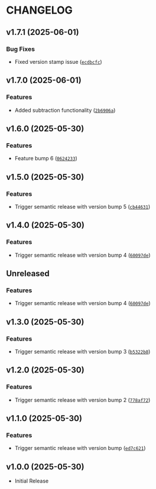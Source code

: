 # CHANGELOG

<!-- version list -->

## v1.7.1 (2025-06-01)

### Bug Fixes

- Fixed version stamp issue
  ([`ecdbcfc`](https://github.com/ravisayal/testProject/commit/ecdbcfc40343abc0e05c479b4e005b5d1a49764e))


## v1.7.0 (2025-06-01)

### Features

- Added subtraction functionality
  ([`2b6906a`](https://github.com/ravisayal/testProject/commit/2b6906a80f780ad31fae8fb2bdcdd111f1fda4f9))


## v1.6.0 (2025-05-30)

### Features

- Feature bump 6
  ([`0624233`](https://github.com/ravisayal/testProject/commit/0624233cc29df280b727dc0d11ddbf901f8e4c0d))


## v1.5.0 (2025-05-30)

### Features

- Trigger semantic release with version bump 5
  ([`cb44631`](https://github.com/ravisayal/testProject/commit/cb446318384d7183157d3790f02a7f377e670813))


## v1.4.0 (2025-05-30)

### Features

- Trigger semantic release with version bump 4
  ([`60097de`](https://github.com/ravisayal/testProject/commit/60097de164d11963f5e71f4a2ddadd4132824212))


## Unreleased

### Features

- Trigger semantic release with version bump 4
  ([`60097de`](https://github.com/ravisayal/testProject/commit/60097de164d11963f5e71f4a2ddadd4132824212))


## v1.3.0 (2025-05-30)
### Features

- Trigger semantic release with version bump 3
  ([`b5322b8`](https://github.com/ravisayal/testProject/commit/b5322b8c85956e3d7b80a7f3c800c54508494282))


## v1.2.0 (2025-05-30)

### Features

- Trigger semantic release with version bump 2
  ([`778af72`](https://github.com/ravisayal/testProject/commit/778af72ae2137bd4702147dd6ad2444c8ad0b389))


## v1.1.0 (2025-05-30)

### Features

- Trigger semantic release with version bump
  ([`ed7c621`](https://github.com/ravisayal/testProject/commit/ed7c621a15911bcb375e20517ecb2da07c219d3e))


## v1.0.0 (2025-05-30)

- Initial Release
